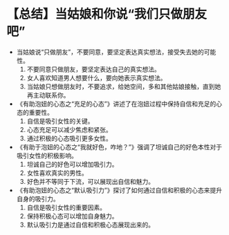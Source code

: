 # 【总结】当姑娘和你说“我们只做朋友吧”

-   当姑娘说“只做朋友”，不要同意，要坚定表达真实想法，接受失去她的可能性。
    1.  不要同意只做朋友，要坚定表达自己的真实想法。
    2.  女人喜欢知道男人想要什么，要向她表示真实想法。
    3.  当姑娘只想做朋友时，不要追求，给她空间，多和其他姑娘接触，直到她再主动联系你。
-   《有助泡妞的心态之“充足的心态”》讲述了在泡妞过程中保持自信和充足的心态的重要性。
    1.  自信是吸引女性的关键。
    2.  心态充足可以减少焦虑和紧张。
    3.  通过积极的心态吸引更多女性。
-   《有助于泡妞的心态之“我就好色，咋地？”》强调了坦诚自己的好色本性对于吸引女性的积极影响。
    1.  坦诚自己的好色可以增加吸引力。
    2.  女性喜欢真实的男性。
    3.  好色并不等同于下流，可以展现出自信和魅力。
-   《有助泡妞的心态之“默认吸引力”》探讨了如何通过自信和积极的心态来提升自身的吸引力。
    1.  自信是吸引女性的重要因素。
    2.  保持积极心态可以增加自身魅力。
    3.  默认吸引力是通过自信和积极心态展现出来的。
